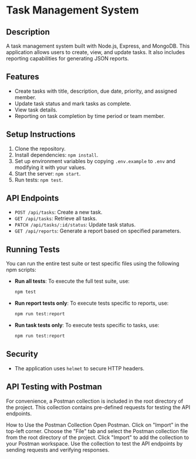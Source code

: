 # Task Management System

## Description

A task management system built with Node.js, Express, and MongoDB. This application allows users to create, view, and update tasks. It also includes reporting capabilities for generating JSON reports.

## Features

- Create tasks with title, description, due date, priority, and assigned member.
- Update task status and mark tasks as complete.
- View task details.
- Reporting on task completion by time period or team member.

## Setup Instructions

1. Clone the repository.
2. Install dependencies: `npm install`.
3. Set up environment variables by copying `.env.example` to `.env` and modifying it with your values.
4. Start the server: `npm start`.
5. Run tests: `npm test`.

## API Endpoints

- `POST /api/tasks`: Create a new task.
- `GET /api/tasks`: Retrieve all tasks.
- `PATCH /api/tasks/:id/status`: Update task status.
- `GET /api/reports`: Generate a report based on specified parameters.

## Running Tests

You can run the entire test suite or test specific files using the following npm scripts:

- **Run all tests**: To execute the full test suite, use:
  ```bash
  npm test
  ```
- **Run report tests only**: To execute tests specific to reports, use:
  ```bash
  npm run test:report
  ```
- **Run task tests only**: To execute tests specific to tasks, use:
  ```bash
  npm run test:report
  ```

## Security

- The application uses `helmet` to secure HTTP headers.

## API Testing with Postman

For convenience, a Postman collection is included in the root directory of the project. This collection contains pre-defined requests for testing the API endpoints.

How to Use the Postman Collection
Open Postman.
Click on "Import" in the top-left corner.
Choose the "File" tab and select the Postman collection file from the root directory of the project.
Click "Import" to add the collection to your Postman workspace.
Use the collection to test the API endpoints by sending requests and verifying responses.
